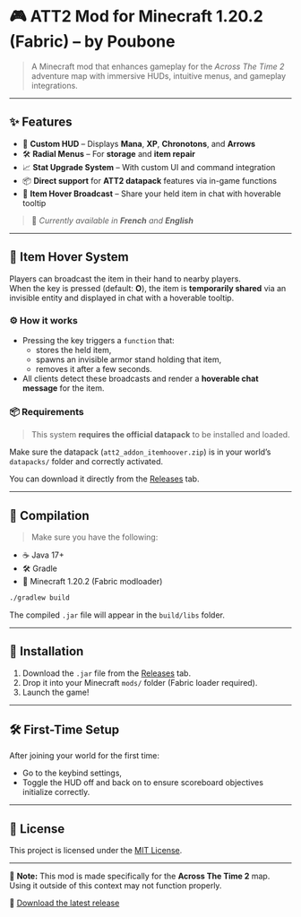 # 🎮 ATT2 Mod for Minecraft 1.20.2 (Fabric) – by Poubone

> A Minecraft mod that enhances gameplay for the *Across The Time 2* adventure map with immersive HUDs, intuitive menus, and gameplay integrations.

---

## ✨ Features

- 🎯 **Custom HUD** – Displays **Mana**, **XP**, **Chronotons**, and **Arrows**
- 🛠️ **Radial Menus** – For **storage** and **item repair**
- 📈 **Stat Upgrade System** – With custom UI and command integration
- 📦 **Direct support** for **ATT2 datapack** features via in-game functions
- 📡 **Item Hover Broadcast** – Share your held item in chat with hoverable tooltip

> 💬 *Currently available in **French** and **English***

---

## 📡 Item Hover System

Players can broadcast the item in their hand to nearby players.  
When the key is pressed (default: **O**), the item is **temporarily shared** via an invisible entity and displayed in chat with a hoverable tooltip.

### ⚙️ How it works

- Pressing the key triggers a `function` that:
    - stores the held item,
    - spawns an invisible armor stand holding that item,
    - removes it after a few seconds.
- All clients detect these broadcasts and render a **hoverable chat message** for the item.

### 📦 Requirements

> This system **requires the official datapack** to be installed and loaded.

Make sure the datapack (`att2_addon_itemhoover.zip`) is in your world’s `datapacks/` folder and correctly activated.

You can download it directly from the [Releases](../../releases) tab.

---

## 🧪 Compilation

> Make sure you have the following:

- ☕ Java 17+
- 🛠️ Gradle
- 🧱 Minecraft 1.20.2 (Fabric modloader)

```bash
./gradlew build
```

The compiled `.jar` file will appear in the `build/libs` folder.

---

## 🧩 Installation

1. Download the `.jar` file from the [Releases](../../releases) tab.
2. Drop it into your Minecraft `mods/` folder (Fabric loader required).
3. Launch the game!

---

## 🛠 First-Time Setup

After joining your world for the first time:
- Go to the keybind settings,
- Toggle the HUD off and back on to ensure scoreboard objectives initialize correctly.

---

## 📄 License

This project is licensed under the [MIT License](LICENSE).

---

🛑 **Note:** This mod is made specifically for the **Across The Time 2** map. Using it outside of this context may not function properly.

🔗 [Download the latest release](https://github.com/Poubone/ATT2_Project/releases/latest)